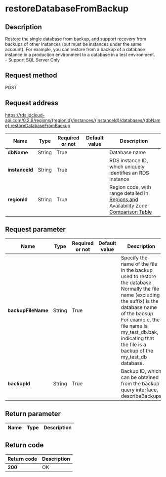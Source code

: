 # restoreDatabaseFromBackup


## Description
Restore the single database from backup, and support recovery from backups of other instances (but must be instances under the same account). For example, you can restore from a backup of a database instance in a production environment to a database in a test environment. <br>- Support SQL Server Only

## Request method
POST

## Request address
https://rds.jdcloud-api.com/0.2.9/regions/{regionId}/instances/{instanceId}/databases/{dbName}:restoreDatabaseFromBackup

|Name|Type|Required or not|Default value|Description|
|---|---|---|---|---|
|**dbName**|String|True||Database name|
|**instanceId**|String|True||RDS instance ID, which uniquely identifies an RDS instance|
|**regionId**|String|True||Region code, with range detailed in [Regions and Availability Zone Comparison Table](../Enum-Definitions/Regions-AZ.md)|

## Request parameter
|Name|Type|Required or not|Default value|Description|
|---|---|---|---|---|
|**backupFileName**|String|True||Specify the name of the file in the backup used to restore the database. Normally the file name (excluding the suffix) is the database name of the backup. For example, the file name is my_test_db.bak, indicating that the file is a backup of the my_test_db database.|
|**backupId**|String|True||Backup ID, which can be obtained from the backup query interface, describeBackups|


## Return parameter
|Name|Type|Description|
|---|---|---|



## Return code
|Return code|Description|
|---|---|
|**200**|OK|
